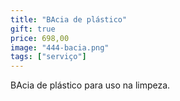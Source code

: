 ```yaml
---
title: "BAcia de plástico"
gift: true
price: 698,00
image: "444-bacia.png"
tags: ["serviço"]
---
```


BAcia de plástico para uso na limpeza.
